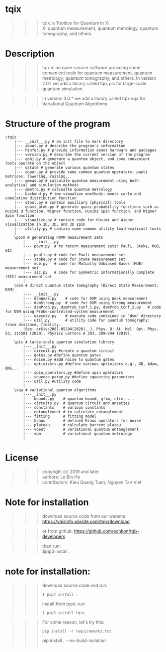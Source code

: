 # tqix
 >>> tqix: a Toolbox for Quantum in X:\
 >>>    X: quantum measurement, quantum metrology, quantum tomography, and others.

# Description
 >>> tqix is an open-source software providing some convenient tools 
     for quantum measurement, quantum metrology, quantum tomography, and others.
>>>In version 2.0.1 we add a library called tqix.pis for large-scale quantum simulation.     

>>> In version 3.0.* we add a library called tqix.vqa for Variational Quantum Algorithms

# Structure of the program

    \tqix
        |--- __init__.py # an init file to mark directory
        |--- about.py # describe the program's information
        |--- hinfor.py # provide information about hardware and packages
        |--- version.py # describe the current version of the program
        |--- qobj.py # generate a quantum object, and some convenient tools operate on the object
        |--- qstate # generate various quantum states
        |--- qoper.py # provide some common quantum operators: pauli matrices, lowering, raising,..
        |--- qmeas.py # calculate quantum measurement using both analytical and simulation methods
        |--- qmetro.py # calcualte quantum metrology
        |--- backend.py # two simuation mnethods: monte carlo and comulative distribution function
        |--- qtool.py # contain auxiliary (physical) tools
        |--- quasi_prob.py # generate quasi-probability functions such as Husimi Q function, Wigner function, Husimi Spin function, and Wigner Spin function
        |--- visualize.py # contain code for Husimi and Wigner visualization in 2D, 3D, and 3D spin
        |--- utility.py # contain some common utility (mathematical) tools
        |
        \povm # generating POVM measurement sets
            |--- __init__.py 
            |--- povm.py  # to return measurement sets: Pauli, Stoke, MUB, SIC
            |--- pauli.py # code for Pauli measurement set
            |--- stoke.py # code for Stoke measurement set
            |--- mub.py   # code for Mutually Unbiased Bases (MUB) measurement set
            |--- sic.py   # code for Symmetric Informationally Complete (SIC) measurement set
            |
        \dsm # direct quantum state tomography (Direct State Measurement, DSM)
            |--- __init__.py  
            |--- dsmWeak.py    # code for DSM using Weak measurement
            |--- dsmStrong.py  # code for DSM using Strong measurement
            |--- dsmProb.py, dsmProb_Conf_1.py, dsmProb_Conf_2.py   # code for DSM using Probe-controlled-system measurement
            |--- execute.py    # execute code contained in "dsm" directory
            |--- util.py       # utility code for quantum tomography: trace distance, fidelity.. 
            |See: arXiv:2007.05294(2020), J. Phys. B: At. Mol. Opt. Phys. 53, 115501 (2020), Physics Letters A 383, 289–294 (2019).
            |
        \pis # large-scale quantum simulation library
            |---__init__.py
            |--- circuit.py #create a quantum circuit
            |--- gates.py #define quantum gates
            |--- noise.py #add noise to quantum gates
            |--- optimizers.py #define various optimizers e.g., GD, Adam, QNG,..
            |--- spin_operators.py #define spin operators
            |--- squeeze_param.py #define squeezing_parameters
            |--- util.py #utility code
            |
        \vqa # variational quantum algorithms
            |---__init__.py
            |--- bounds.py    # quantum bound, qfim, cfim, ...
            |--- circuits.py  # quantum circuit and ansatzes
            |--- constants    # various constants
            |--- entanglement # to calculate entanglement 
            |--- fitting      # fitting model
            |--- kraus        # defined Kraus operators for noise
            |--- plateau      # calculate barrent plateu
            |--- vqent        # variational quantum entanglement
            |--- vqm          # variational quantum metrology
            |
# License
 >>> copyright (c) 2019 and later\
 >>> authors: Le Bin Ho\
 >>> contributors: Kieu Quang Tuan, Nguyen Tan Viet

# Note for installation
>>> download source code from our website:
https://vqisinfo.wixsite.com/tqix/download

>>> or from github:
https://github.com/echkon/tqix-developers

>>> then run:\
 >>> $pip3 install .

# note for installation:
 >>> download source code and run:
 >>> ```
 >>> $ pip3 install .
 >>> ```
 >>> install from pypi, run:
 >>> ```
 >>> $ pip3 install tqix
 >>> ```
 
 >>> For some reason, let's try this:
 >>>```
 >>> pip install -r requirements.txt
 >>>```
>>> pip install . --no-build-isolation
>>>```

